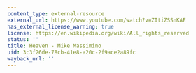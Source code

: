```yaml
---
content_type: external-resource
external_url: https://www.youtube.com/watch?v=ZItiZSSnKAE
has_external_license_warning: true
license: https://en.wikipedia.org/wiki/All_rights_reserved
status: ''
title: Heaven - Mike Massimino
uid: 3c3f26de-78cb-41e8-a20c-2f9ace2a89fc
wayback_url: ''
---
```

